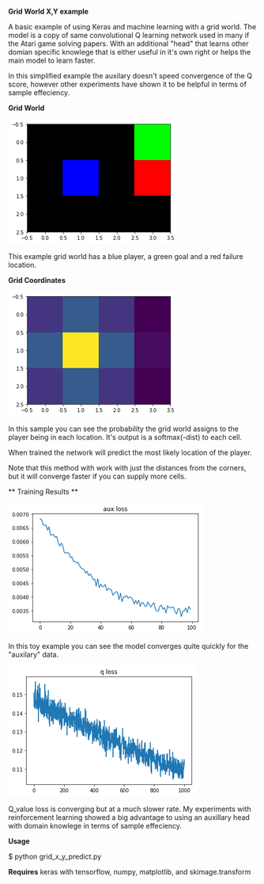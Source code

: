 **Grid World X,Y example**


A basic example of using Keras and machine learning with a grid world.
The model is a copy of same convolutional Q learning network used in many
if the Atari game solving papers. With an additional "head" that learns other
domian specific knowlege that is either useful in it's own right or helps the 
main model to learn faster.

In this simplified example the auxilary doesn't speed convergence of the Q score,
however other experiments have shown it to be helpful in terms of sample effeciency.

**Grid World**


![grid world example](sample_grid.png)

This example grid world has a blue player, a green goal and a red failure location.


**Grid Coordinates**

![Coordinates Example](sample_location.png)

In this sample you can see the probability the grid world assigns to the player being
in each location. It's output is a softmax(-dist) to each cell.

When trained the network will predict the most likely location of the player.

Note that this method with work with just the distances from the corners, but it 
will converge faster if you can supply more cells.

** Training Results **

![Coordinate prediction loss](aux_loss.png)

In this toy example you can see the model converges quite quickly for the "auxilary"
data.

![Q_value loss](q_loss1.png)

Q_value loss is converging but at a much slower rate. My experiments with reinforcement
learning showed a big advantage to using an auxillary head with domain knowlege in terms
of sample effeciency.


**Usage**

$ python grid_x_y_predict.py

**Requires**
keras with tensorflow, numpy, matplotlib, and skimage.transform

